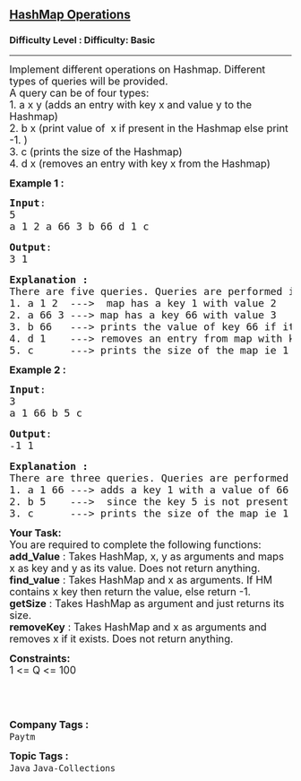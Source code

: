 <h2><a href="https://www.geeksforgeeks.org/problems/java-collection-set-3-hashmap/1">HashMap Operations</a></h2><h3>Difficulty Level : Difficulty: Basic</h3><hr><div class="problems_problem_content__Xm_eO"><p><span style="font-size:18px">Implement different operations on Hashmap. Different types of queries will be provided.<br>
A query can be of four&nbsp;types:<br>
1. a x y&nbsp;(adds an entry&nbsp;with key x and value&nbsp;y to the Hashmap)<br>
2. b x (print value of &nbsp;x if&nbsp;present in the Hashmap else print -1.&nbsp;)<br>
3. c (prints the size of the Hashmap)<br>
4. d x (removes an entry&nbsp;with key x from the Hashmap)</span></p>

<p><strong><span style="font-size:18px">Example 1 :</span><span style="font-size:18px"> </span></strong></p>

<pre><span style="font-size:18px"><strong>Input</strong>:</span>
<span style="font-size:18px">5 </span>
<span style="font-size:18px">a 1 2 a 66 3 b 66 d 1 c </span>

<span style="font-size:18px"><strong>Output</strong>:
</span><span style="font-size:18px">3 1 </span>

<span style="font-size:18px"><strong>Explanation :</strong>
There are five queries. Queries are performed in this order
1. a 1 2  ---&gt;  map has a key 1 with value 2
2. a 66 3 ---&gt; map has a key 66 with value 3
3. b 66   ---&gt; prints the value of key 66 if its present in the map ie 3.
4. d 1    ---&gt; removes an entry from map with key 1
5. c      ---&gt; prints the size of the map ie 1</span></pre>

<p><strong><span style="font-size:18px">Example 2 :</span></strong></p>

<pre><span style="font-size:18px"><strong>Input</strong>: </span>
<span style="font-size:18px">3 </span>
<span style="font-size:18px">a 1 66 b 5 c</span>

<span style="font-size:18px"><strong>Output</strong>: </span>
<span style="font-size:18px">-1 1</span>

<span style="font-size:18px"><strong>Explanation :</strong>
There are three queries. Queries are performed in this order
1. a 1 66 ---&gt; adds a key 1 with a value of 66 in the map
2. b 5    ---&gt;  since the key 5 is not present in the map hence -1 is printed.
3. c      ---&gt; prints the size of the map ie 1</span></pre>

<p><span style="font-size:18px"><strong>Your Task:</strong><br>
You are required to complete the following functions:<br>
<strong>add_Value</strong> : Takes HashMap, x, y as arguments and maps x as key and y as its value. Does not return anything.<br>
<strong>find_value</strong> : Takes HashMap and x as arguments. If HM contains x key then return the value, else return -1.<br>
<strong>getSize</strong> : Takes HashMap as argument and just returns its size.<br>
<strong>removeKey</strong> : Takes HashMap and x as arguments and removes x if it exists. Does not return anything.</span></p>

<p><span style="font-size:18px"><strong>Constraints:</strong><br>
1 &lt;= Q &lt;= 100</span></p>

<p>&nbsp;</p>

<p>&nbsp;</p>
</div><p><span style=font-size:18px><strong>Company Tags : </strong><br><code>Paytm</code>&nbsp;<br><p><span style=font-size:18px><strong>Topic Tags : </strong><br><code>Java</code>&nbsp;<code>Java-Collections</code>&nbsp;
